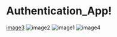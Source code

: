 # Authentication_App!
[image3](https://user-images.githubusercontent.com/103527335/177523243-fc15498a-b7c4-46b3-b0ea-7c2249af2c52.jpeg)
![image2](https://user-images.githubusercontent.com/103527335/177523256-17711429-d609-4e0e-aaf6-290d23354f41.jpeg)
![image1](https://user-images.githubusercontent.com/103527335/177523260-e54414b7-2dcd-4f5c-8bc7-62f13b40f5da.jpeg)
![image4](https://user-images.githubusercontent.com/103527335/177523263-c14f4a23-743c-43d7-8142-e1f1b42bf8e2.jpeg)
